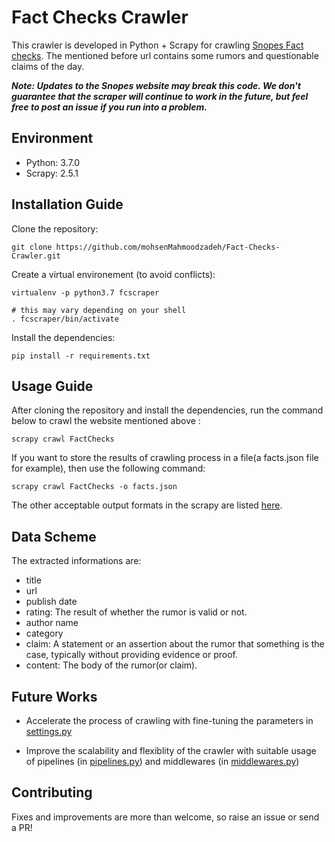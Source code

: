 # Fact Checks Crawler
This crawler is developed in Python + Scrapy for crawling [Snopes Fact checks](https://www.snopes.com/fact-check/). The mentioned before url contains some rumors and questionable claims of the day.

***Note: Updates to the Snopes website may break this code. We don't guarantee that the scraper will continue to work in the future, but feel free to post an issue if you run into a problem.***

## Environment
- Python: 3.7.0
- Scrapy: 2.5.1

## Installation Guide
Clone the repository:
```
git clone https://github.com/mohsenMahmoodzadeh/Fact-Checks-Crawler.git
```

Create a virtual environement (to avoid conflicts):
```
virtualenv -p python3.7 fcscraper

# this may vary depending on your shell
. fcscraper/bin/activate 
```

Install the dependencies:
```
pip install -r requirements.txt
```

## Usage Guide
After cloning the repository and install the dependencies, run the command below to crawl the website mentioned above :
```
scrapy crawl FactChecks
```
If you want to store the results of crawling process in a file(a facts.json file for example), then use the following command:
```
scrapy crawl FactChecks -o facts.json
```
The other acceptable output formats in the scrapy are listed [here](https://docs.scrapy.org/en/latest/topics/feed-exports.html).

## Data Scheme
The extracted informations are:
- title
- url
- publish date
- rating: The result of whether the rumor is valid or not.
- author name
- category
- claim: A statement or an assertion about the rumor that something is the case, typically without providing evidence or proof.
- content: The body of the rumor(or claim).

## Future Works

- Accelerate the process of crawling with fine-tuning the parameters in [settings.py](https://github.com/mohsenMahmoodzadeh/Fact-Checks-Crawler/blob/master/snopes/snopes/settings.py)

- Improve the scalability and flexiblity of the crawler with suitable usage of pipelines (in [pipelines.py](https://github.com/mohsenMahmoodzadeh/Fact-Checks-Crawler/blob/master/snopes/snopes/pipelines.py)) and middlewares (in [middlewares.py](https://github.com/mohsenMahmoodzadeh/Fact-Checks-Crawler/blob/master/snopes/snopes/middlewares.py))

## Contributing
Fixes and improvements are more than welcome, so raise an issue or send a PR!